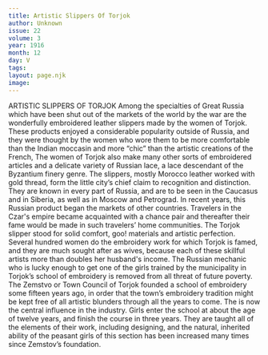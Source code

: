```yaml
---
title: Artistic Slippers Of Torjok
author: Unknown
issue: 22
volume: 3
year: 1916
month: 12
day: V
tags:
layout: page.njk
image:
---
```

ARTISTIC SLIPPERS OF TORJOK       Among the specialties of Great Russia which have been shut out of the markets of the world by the war are the wonderfully embroidered leather slippers made by the women of Torjok. These products enjoyed a considerable popularity outside of Russia, and they were thought by the women who wore them to be more comfortable than the Indian moccasin and more “chic” than the artistic creations of the French, The women of Torjok also make many other sorts of embroidered articles and a delicate variety of Russian lace, a lace descendant of the Byzantium finery genre.       The slippers, mostly Morocco leather worked with gold thread, form the little city’s chief claim to recognition and distinction. They are known in every part of Russia, and are to be seen in the Caucasus and in Siberia, as well as in Moscow and Petrograd. In recent years, this Russian product began the markets of other countries. Travelers in the Czar's empire became acquainted with a chance pair and thereafter their fame would be made in such travelers’ home communities. The Torjok slipper stood for solid comfort, goo! materials and artistic perfection.       Several hundred women do the embroidery work for which Torjok is famed, and they are much sought after as wives, because each of these skillful artists more than doubles her husband's income. The Russian mechanic who is lucky enough to get one of the girls trained by the municipality in Torjok’s school of embroidery is removed from all threat of future poverty.       The Zemstvo or Town Council of Torjok founded a school of embroidery some fifteen years ago, in order that the town’s embroidery tradition might be kept free of all artistic blunders through all the years to come. The is now the central influence in the industry. Girls enter the school at about the age of twelve years, and finish the course in three years. They are taught all of the elements of their work, including designing, and the natural, inherited ability of the peasant girls of this section has been increased many times since Zemstov’s foundation.    
